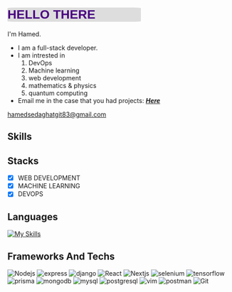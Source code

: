 <h1 style="color: indigo;background-color:#dddddd;border-radius:5%; width: 300px;font-family: 'Franklin Gothic Medium', 'Arial Narrow', Arial, sans-serif;"> HELLO‌ THERE </h1>

I'm Hamed.
- I am a full-stack developer.
- I am intrested in
    1. DevOps
    2. Machine learning
    3. web development
    4. mathematics & physics
    5. quantum computing
- Email me in the case that you had projects: <a href="mailto:hamedsedaghatgit83@gmail.com?subject=PROJECT%20ORDER&body=I%20have%20a%20project%20...">
<strong><i>Here</i></strong></a>

hamedsedaghatgit83@gmail.com

## Skills

## Stacks

- [x] WEB DEVELOPMENT 
- [x] MACHINE LEARNING
- [x] DEVOPS

## Languages

[![My Skills](https://skillicons.dev/icons?i=js,ts,py,cs,cpp,html,css)](https://skillicons.dev)

## Frameworks And Techs

![Nodejs](https://img.shields.io/badge/-Nodejs-black?style=flat-square&logo=Node.js)
![express](https://img.shields.io/badge/-Git-%23F05032?style=flat-square&logo=express&logoColor=%23ffffff)
![django](https://img.shields.io/badge/-Git-%23F05032?style=flat-square&logo=django&logoColor=%23ffffff)
![React](https://img.shields.io/badge/-Reactjs-%23282C34?style=flat-square&logo=react)
![Nextjs](https://img.shields.io/badge/-Nextjs-black?style=flat-square&logo=Next.js)
![selenium](https://img.shields.io/badge/-Git-%23F05032?style=flat-square&logo=selenium&logoColor=%23ffffff)
![tensorflow](https://img.shields.io/badge/-Git-%23F05032?style=flat-square&logo=tensorflow&logoColor=%23ffffff)
![prisma](https://img.shields.io/badge/-Git-%23F05032?style=flat-square&logo=prisma&logoColor=%23ffffff)
![mongodb](https://img.shields.io/badge/-Git-%23F05032?style=flat-square&logo=mongodb&logoColor=%23ffffff)
![mysql](https://img.shields.io/badge/-Git-%23F05032?style=flat-square&logo=mysql&logoColor=%23ffffff)
![postgresql](https://img.shields.io/badge/-Git-%23F05032?style=flat-square&logo=postgresql&logoColor=%23ffffff)
![vim](https://img.shields.io/badge/-Git-%23F05032?style=flat-square&logo=vim&logoColor=%23ffffff)
![postman](https://img.shields.io/badge/-Git-%23F05032?style=flat-square&logo=postman&logoColor=%23ffffff)
![Git](https://img.shields.io/badge/-Git-%23F05032?style=flat-square&logo=git&logoColor=%23ffffff)
